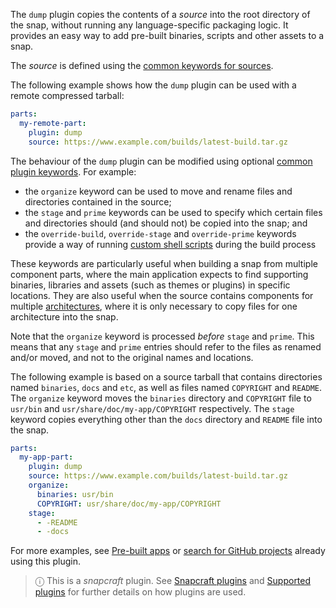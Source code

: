The `dump` plugin copies the contents of a *source* into the root directory of the snap, without running any language-specific packaging logic. It provides an easy way to add pre-built binaries, scripts and other assets to a snap.

The *source* is defined using the [common keywords for sources](/t/snapcraft-parts-metadata/8336#heading--source).

The following example shows how the `dump` plugin can be used with a remote compressed tarball:

```yaml
parts:
  my-remote-part:
    plugin: dump
    source: https://www.example.com/builds/latest-build.tar.gz
```

The behaviour of the `dump` plugin can be modified using optional [common plugin keywords](/t/snapcraft-parts-metadata/8336). For example:
* the `organize` keyword can be used to move and rename files and directories contained in the source;
* the `stage` and `prime` keywords can be used to specify which certain files and directories should (and should not) be copied into the snap; and
* the `override-build`, `override-stage` and `override-prime` keywords provide a way of running [custom shell scripts](/t/overrides/4892) during the build process

These keywords are particularly useful when building a snap from multiple component parts, where the main application expects to find supporting binaries, libraries and assets (such as themes or plugins) in specific locations. They are also useful when the source contains components for multiple [architectures](/t/architectures/4972), where it is only necessary to copy files for one architecture into the snap.

Note that the `organize` keyword is processed *before* `stage` and `prime`. This means that any `stage` and `prime` entries should refer to the files as renamed and/or moved, and not to the original names and locations.

The following example is based on a source tarball that contains directories named `binaries`, `docs` and `etc`, as well as files named `COPYRIGHT` and `README`. The `organize` keyword moves the `binaries` directory and `COPYRIGHT` file to `usr/bin` and `usr/share/doc/my-app/COPYRIGHT` respectively. The `stage` keyword copies everything other  than the `docs` directory and `README` file into the snap.

```yaml
parts:
  my-app-part:
    plugin: dump
    source: https://www.example.com/builds/latest-build.tar.gz
    organize:
      binaries: usr/bin
      COPYRIGHT: usr/share/doc/my-app/COPYRIGHT
    stage:
      - -README
      - -docs
```

For more examples, see [Pre-built apps](/t/pre-built-apps/6739) or [search for GitHub projects](https://github.com/search?o=desc&q=path%3Asnapcraft.yaml+%22plugin%3A+dump%22+&s=indexed&type=Code&utf8=%E2%9C%93) already using this plugin.

> ⓘ  This is a *snapcraft* plugin. See [Snapcraft plugins](/t/snapcraft-plugins/4284) and [Supported plugins](/t/supported-plugins/8080) for further details on how plugins are used.
> 
